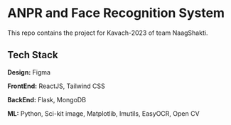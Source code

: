 
# ANPR and Face Recognition System

This repo contains the project for Kavach-2023 of team NaagShakti.

## Tech Stack

**Design:** Figma

**FrontEnd:** ReactJS, Tailwind CSS

**BackEnd:** Flask, MongoDB

**ML:** Python, Sci-kit image, Matplotlib, Imutils, EasyOCR, Open CV


 

